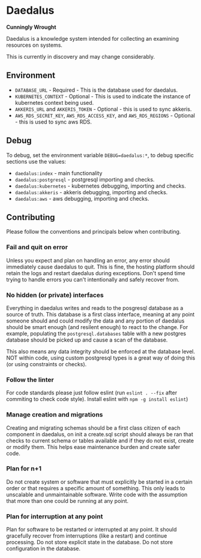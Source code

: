 # Daedalus 

**Cunningly Wrought**

Daedalus is a knowledge system intended for collecting an examining resources on systems.

This is currently in discovery and may change considerably.

## Environment

* `DATABASE_URL` - Required - This is the database used for daedalus.
* `KUBERNETES_CONTEXT` - Optional - This is used to indicate the instance of kubernetes context being used.
* `AKKERIS_URL` and `AKKERIS_TOKEN` - Optional - this is used to sync akkeris.
* `AWS_RDS_SECRET_KEY`, `AWS_RDS_ACCESS_KEY`, and `AWS_RDS_REGIONS` - Optional - this is used to sync aws RDS.

## Debug

To debug, set the environment variable `DEBUG=daedalus:*`, to debug specific sections use the values:

* `daedalus:index` - main functionality
* `daedalus:postgresql` - postgresql importing and checks.
* `daedalus:kubernetes` - kubernetes debugging, importing and checks.
* `daedalus:akkeris` - akkeris debugging, importing and checks.
* `daedalus:aws` - aws debugging, importing and checks.

## Contributing

Please follow the conventions and principals below when contributing.

### Fail and quit on error

Unless you expect and plan on handling an error, any error should immediately cause daedalus to quit. This is fine, the hosting platform should retain the logs and restart daedalus during exceptions. Don't spend time trying to handle errors you can't intentionally and safely recover from.

### No hidden (or private) interfaces

Everything in daedalus writes and reads to the posgresql database as a source of truth. This database is a first class interface, meaning at any point someone should and could modify the data and any portion of daedalus should be smart enough (and resilent enough) to react to the change.  For example, populating the `postgresql.databases` table with a new postgres database should be picked up and cause a scan of the database.

This also means any data integrity should be enforced at the database level. NOT within code, using custom postgresql types is a great way of doing this (or using constraints or checks).

### Follow the linter

For code standards please just follow eslint (run `eslint . --fix` after commiting to check code style). Install eslint with `npm -g install eslint`)

### Manage creation and migrations 

Creating and migrating schemas should be a first class citizen of each component in daedalus, on init a create.sql script should always be ran that checks to current schema or tables available and if they do not exist, create or modify them. This helps ease maintenance burden and create safer code.

### Plan for n+1

Do not create system or software that must explicitly be started in a certain order or that requires a specific amount of something. This only leads to unscalable and unmaintainable software. Write code with the assumption that more than one could be running at any point. 

### Plan for interruption at any point

Plan for software to be restarted or interrupted at any point.  It should gracefully recover from interruptions (like a restart) and continue processing. Do not store explicit state in the database. Do not store configuration in the database.